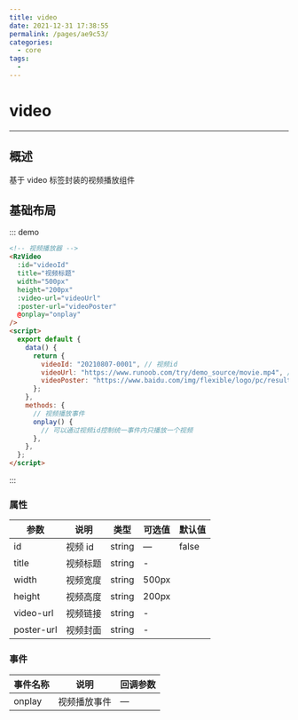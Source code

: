 ```yaml
---
title: video
date: 2021-12-31 17:38:55
permalink: /pages/ae9c53/
categories:
  - core
tags:
  -
---
```


# video

---

## 概述

基于 video 标签封装的视频播放组件

## 基础布局

::: demo

```html
<!-- 视频播放器 -->
<RzVideo
  :id="videoId"
  title="视频标题"
  width="500px"
  height="200px"
  :video-url="videoUrl"
  :poster-url="videoPoster"
  @onplay="onplay"
/>
<script>
  export default {
    data() {
      return {
        videoId: "20210807-0001", // 视频id
        videoUrl: "https://www.runoob.com/try/demo_source/movie.mp4", // 视频链接
        videoPoster: "https://www.baidu.com/img/flexible/logo/pc/result.png", // 视频封面地址
      };
    },
    methods: {
      // 视频播放事件
      onplay() {
        // 可以通过视频id控制统一事件内只播放一个视频
      },
    },
  };
</script>
```

:::

### 属性

| 参数       | 说明     | 类型   | 可选值 | 默认值 |
| ---------- | -------- | ------ | ------ | ------ |
| id         | 视频 id  | string | —      | false  |
| title      | 视频标题 | string | -      |
| width      | 视频宽度 | string | 500px  |
| height     | 视频高度 | string | 200px  |
| video-url  | 视频链接 | string | -      |
| poster-url | 视频封面 | string | -      |

### 事件

| 事件名称 | 说明         | 回调参数 |
| -------- | ------------ | -------- |
| onplay   | 视频播放事件 | —        |
